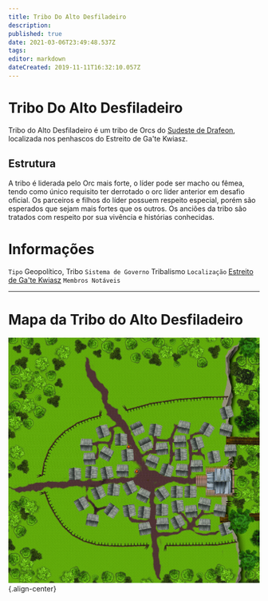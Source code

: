 ```yaml
---
title: Tribo Do Alto Desfiladeiro
description: 
published: true
date: 2021-03-06T23:49:48.537Z
tags: 
editor: markdown
dateCreated: 2019-11-11T16:32:10.057Z
---
```


<!-- SUBTITLE: Visão geral sobre Tribo Do Alto Desfiladeiro -->

# Tribo Do Alto Desfiladeiro
Tribo do Alto Desfiladeiro é um tribo de Orcs do [Sudeste de Drafeon](http://localhost/lugares/plano-material/drafeon/sudeste-de-drafeon#sudeste-de-drafeon), localizada nos penhascos do Estreito de Ga'te Kwiasz.

## Estrutura
A tribo é liderada pelo Orc mais forte, o líder pode ser macho ou fêmea, tendo como único requisito ter derrotado o orc líder anterior em desafio oficial. Os parceiros e filhos do líder possuem respeito especial, porém são esperados que sejam mais fortes que os outros.   Os anciões da tribo são tratados com respeito por sua vivência e histórias conhecidas.

# Informações
`Tipo` Geopolítico, Tribo
`Sistema de Governo` Tribalismo
`Localização` [Estreito de Ga'te Kwiasz](http://localhost/en/lugares/plano-material/drafeon/sudeste-de-drafeon/estreito-de-gate-kwiasz)
`Membros Notáveis`

-----

# Mapa da Tribo do Alto Desfiladeiro
![tribo_alto_desfiladeiro_(82x80)_25px-i.jpg](/uploads/mapas/tribo_alto_desfiladeiro_(82x80)_25px-i.jpg){.align-center}
